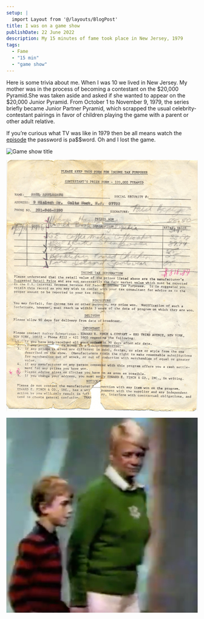 ```yaml
---
setup: |
  import Layout from '@/layouts/BlogPost'
title: I was on a game show
publishDate: 22 June 2022
description: My 15 minutes of fame took place in New Jersey, 1979
tags:
  - Fame
  - "15 min"
  - "game show"
---
```


Here is some trivia about me. When I was 10 we lived in New Jersey. My mother was in the process of becoming a contestant on the $20,000 Pyramid.She was taken aside and asked if she wanted to appear on the $20,000 Junior Pyramid. From October 1 to November 9, 1979, the series briefly became Junior Partner Pyramid, which scrapped the usual celebrity-contestant pairings in favor of children playing the game with a parent or other adult relative.

If you’re curious what TV was like in 1979 then be all means watch the [episode](https://vimeo.com/26595314) the password is pa$$word. Oh and I lost the game.

![Game show title](/public/assets/images/Pyramid-title.jpg)

![Contract](/public/assets/images/contract-6.jpg)

![Me and Mom](/public/assets/images/Me-Mom-2.jpg)

